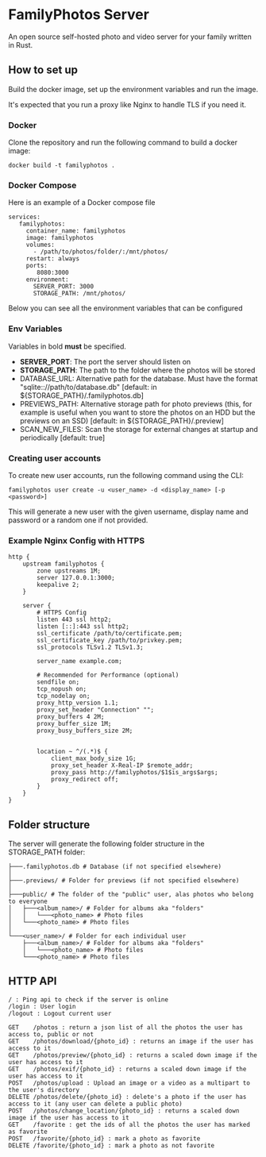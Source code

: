 # FamilyPhotos Server

An open source self-hosted photo and video server for your family written in Rust.

## How to set up

Build the docker image, set up the environment variables and run the image.<br>

It's expected that you run a proxy like Nginx to handle TLS if you need it.

### Docker

Clone the repository and run the following command to build a docker image:

```shell
docker build -t familyphotos .
```

### Docker Compose

Here is an example of a Docker compose file

```
services:
   familyphotos:
     container_name: familyphotos
     image: familyphotos
     volumes:
       - /path/to/photos/folder/:/mnt/photos/
     restart: always
     ports:
        8080:3000
     environment:
       SERVER_PORT: 3000
       STORAGE_PATH: /mnt/photos/
```

Below you can see all the environment variables that can be configured

### Env Variables

Variables in bold **must** be specified.

- **SERVER_PORT**: The port the server should listen on
- **STORAGE_PATH**: The path to the folder where the photos will be stored
- DATABASE_URL: Alternative path for the database.
  Must have the format "sqlite:://path/to/database.db" [default: in ${STORAGE_PATH}/.familyphotos.db]
- PREVIEWS_PATH: Alternative storage path for photo previews (this, for example is useful when you want to store the
  photos on an HDD but the previews on an SSD) [default: in ${STORAGE_PATH}/.preview]
- SCAN_NEW_FILES: Scan the storage for external changes at startup and periodically [default: true]

### Creating user accounts

To create new user accounts, run the following command using the CLI:<br>

```shell
familyphotos user create -u <user_name> -d <display_name> [-p <password>]
```

This will generate a new user with the given username, display name and password or a random one if not provided.<br>

### Example Nginx Config with HTTPS

```
http {
    upstream familyphotos {
        zone upstreams 1M;
        server 127.0.0.1:3000;
        keepalive 2;
    }

    server {
        # HTTPS Config
        listen 443 ssl http2;
        listen [::]:443 ssl http2;
        ssl_certificate /path/to/certificate.pem;
        ssl_certificate_key /path/to/privkey.pem;
        ssl_protocols TLSv1.2 TLSv1.3;

        server_name example.com;

        # Recommended for Performance (optional)
        sendfile on;
        tcp_nopush on;
        tcp_nodelay on;
        proxy_http_version 1.1;
        proxy_set_header "Connection" "";
        proxy_buffers 4 2M;
        proxy_buffer_size 1M;
        proxy_busy_buffers_size 2M;

        
        location ~ ^/(.*)$ {
            client_max_body_size 1G;
            proxy_set_header X-Real-IP $remote_addr;
            proxy_pass http://familyphotos/$1$is_args$args;
            proxy_redirect off;
        }
    }
}
```

## Folder structure

The server will generate the following folder structure in the STORAGE_PATH folder:

```
├───.familyphotos.db # Database (if not specified elsewhere)
│
├───.previews/ # Folder for previews (if not specified elsewhere)
│
├───public/ # The folder of the "public" user, alas photos who belong to everyone
│   ├───<album_name>/ # Folder for albums aka "folders"
│   │   └───<photo_name> # Photo files
│   └───<photo_name> # Photo files
│
└───<user_name>/ # Folder for each individual user
    ├───<album_name>/ # Folder for albums aka "folders"
    │   └───<photo_name> # Photo files
    └───<photo_name> # Photo files
```

## HTTP API

```
/ : Ping api to check if the server is online
/login : User login
/logout : Logout current user

GET    /photos : return a json list of all the photos the user has access to, public or not
GET    /photos/download/{photo_id} : returns an image if the user has access to it
GET    /photos/preview/{photo_id} : returns a scaled down image if the user has access to it
GET    /photos/exif/{photo_id} : returns a scaled down image if the user has access to it
POST   /photos/upload : Upload an image or a video as a multipart to the user's directory
DELETE /photos/delete/{photo_id} : delete's a photo if the user has access to it (any user can delete a public photo)
POST   /photos/change_location/{photo_id} : returns a scaled down image if the user has access to it
GET    /favorite : get the ids of all the photos the user has marked as favorite
POST   /favorite/{photo_id} : mark a photo as favorite
DELETE /favorite/{photo_id} : mark a photo as not favorite
```

